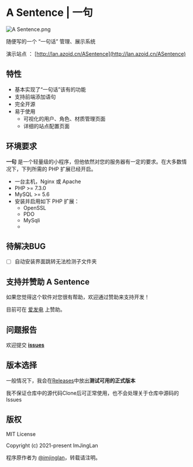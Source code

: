 # A Sentence | 一句

![A Sentence.png](https://i.loli.net/2021/04/03/wcAqTkuQ89Khf2e.png)

随便写的一个 “一句话” 管理、展示系统

演示站点 ： [http://lan.azoid.cn/ASentence](http://lan.azoid.cn/ASentence)

## 特性

- 基本实现了“一句话”该有的功能
- 支持前端添加语句
- 完全开源
- 易于使用
  - 可视化的用户、角色、材质管理页面
  - 详细的站点配置页面

## 环境要求

**一句** 是一个轻量级的小程序，但他依然对您的服务器有一定的要求。在大多数情况下，下列所需的 PHP 扩展已经开启。

- 一台主机，Nginx 或 Apache
- PHP >= 7.3.0
- MySQL >= 5.6
- 安装并启用如下 PHP 扩展：
  - OpenSSL
  - PDO
  - MySqli
  - 

## 待解决BUG

- [ ] 自动安装界面跳转无法检测子文件夹

## 支持并赞助 A Sentence

如果您觉得这个软件对您很有帮助，欢迎通过赞助来支持开发！

目前可在 [爱发电](https://afdian.net/@ImJingLan) 上赞助。

## 问题报告

欢迎提交 [**issues**](https://github.com/ImJingLan/Sentence/issues)

## 版本选择

一般情况下，我会在[Releases](https://github.com/ImJingLan/Sentence/releases/latest/)中放出**测试可用的正式版本**

我不保证仓库中的源代码Clone后可正常使用，也不会处理关于仓库中源码的Issues

## 版权

MIT License

Copyright (c) 2021-present ImJingLan

程序原作者为 [@imjinglan](https://github.com/ImJingLan)，转载请注明。
